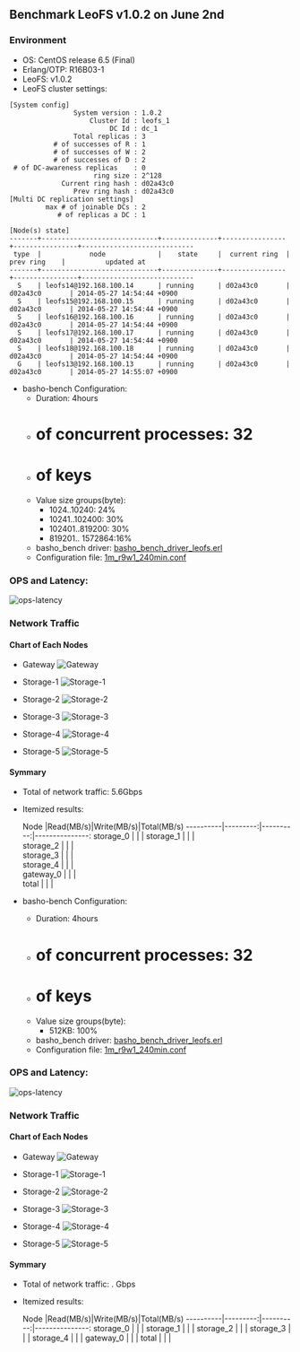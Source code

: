 ## Benchmark LeoFS v1.0.2 on June 2nd

### Environment

* OS: CentOS release 6.5 (Final)
* Erlang/OTP: R16B03-1
* LeoFS: v1.0.2
* LeoFS cluster settings:

```
[System config]
                System version : 1.0.2
                    Cluster Id : leofs_1
                         DC Id : dc_1
                Total replicas : 3
           # of successes of R : 1
           # of successes of W : 2
           # of successes of D : 2
 # of DC-awareness replicas    : 0
                     ring size : 2^128
             Current ring hash : d02a43c0
                Prev ring hash : d02a43c0
[Multi DC replication settings]
         max # of joinable DCs : 2
            # of replicas a DC : 1

[Node(s) state]
-------+-----------------------------+--------------+----------------+----------------+----------------------------
 type  |            node             |    state     |  current ring  |   prev ring    |          updated at
-------+-----------------------------+--------------+----------------+----------------+----------------------------
  S    | leofs14@192.168.100.14      | running      | d02a43c0       | d02a43c0       | 2014-05-27 14:54:44 +0900
  S    | leofs15@192.168.100.15      | running      | d02a43c0       | d02a43c0       | 2014-05-27 14:54:44 +0900
  S    | leofs16@192.168.100.16      | running      | d02a43c0       | d02a43c0       | 2014-05-27 14:54:44 +0900
  S    | leofs17@192.168.100.17      | running      | d02a43c0       | d02a43c0       | 2014-05-27 14:54:44 +0900
  S    | leofs18@192.168.100.18      | running      | d02a43c0       | d02a43c0       | 2014-05-27 14:54:44 +0900
  G    | leofs13@192.168.100.13      | running      | d02a43c0       | d02a43c0       | 2014-05-27 14:55:07 +0900
```

* basho-bench Configuration:
    * Duration: 4hours
    * # of concurrent processes: 32
    * # of keys
    * Value size groups(byte):
        *   1024..10240:   24%
        *  10241..102400:  30%
        * 102401..819200:  30%
        * 819201.. 1572864:16%
    * basho_bench driver: [basho_bench_driver_leofs.erl](https://github.com/leo-project/leofs/blob/develop/test/src/basho_bench_driver_leofs.erl)
    * Configuration file: [1m_r9w1_240min.conf](https://github.com/leo-project/notes/blob/master/leofs/benchmark/leofs/20140602/tests/1m_r9w1_240min_avs4/20140602_100434/1m_r9w1_240min.conf)

### OPS and Latency:

![ops-latency](https://raw.githubusercontent.com/leo-project/notes/master/leofs/benchmark/leofs/20140602/tests/1m_r9w1_240min_avs4/20140602_100434/summary.png)

### Network Traffic
#### Chart of Each Nodes

* Gateway
![Gateway](https://raw.githubusercontent.com/leo-project/notes/master/leofs/benchmark/leofs/20140602/tests/1m_r9w1_240min_avs4/leofs13_20140602_100407/sar_20140602_100407.png_p1p1-if1.png)

* Storage-1
![Storage-1](https://raw.githubusercontent.com/leo-project/notes/master/leofs/benchmark/leofs/20140602/tests/1m_r9w1_240min_avs4/leofs14_20140602_100343/sar_20140602_100343.png_p1p1-if1.png)

* Storage-2
![Storage-2](https://raw.githubusercontent.com/leo-project/notes/master/leofs/benchmark/leofs/20140602/tests/1m_r9w1_240min_avs4/leofs15_20140602_100342/sar_20140602_100342.png_p1p1-if1.png)

* Storage-3
![Storage-3](https://raw.githubusercontent.com/leo-project/notes/master/leofs/benchmark/leofs/20140602/tests/1m_r9w1_240min_avs4/leofs16_20140602_100339/sar_20140602_100339.png_p1p1-if1.png)

* Storage-4
![Storage-4](https://raw.githubusercontent.com/leo-project/notes/master/leofs/benchmark/leofs/20140602/tests/1m_r9w1_240min_avs4/leofs17_20140602_100343/sar_20140602_100343.png_p1p1-if1.png)

* Storage-5
![Storage-5](https://raw.githubusercontent.com/leo-project/notes/master/leofs/benchmark/leofs/20140602/tests/1m_r9w1_240min_avs4/leofs18_20140602_100338/sar_20140602_100338.png_p1p1-if1.png)


#### Symmary

* Total of network traffic: 5.6Gbps
* Itemized results:

   Node   |Read(MB/s)|Write(MB/s)|Total(MB/s)
----------|---------:|----------:|---------------:
storage_0 |          |           | 
storage_1 |          |           |  
storage_2 |          |           |  
storage_3 |          |           |  
storage_4 |          |           |  
gateway_0 |          |           |  
total     |          |           | 

* basho-bench Configuration:
    * Duration: 4hours
    * # of concurrent processes: 32
    * # of keys
    * Value size groups(byte):
        *   512KB:   100%
    * basho_bench driver: [basho_bench_driver_leofs.erl](https://github.com/leo-project/leofs/blob/develop/test/src/basho_bench_driver_leofs.erl)
    * Configuration file: [1m_r9w1_240min.conf](tests/512k_r9w1_240min/20140602_160310/512k_r9w1_240min.conf)

### OPS and Latency:

![ops-latency](tests/512k_r9w1_240min/20140602_160310/summary.png)

### Network Traffic
#### Chart of Each Nodes

* Gateway
![Gateway](tests/512k_r9w1_240min/leofs13_20140602_160303/sar_20140602_160303.png_p1p1-if1.png)

* Storage-1
![Storage-1](tests/512k_r9w1_240min/leofs14_20140602_160238/sar_20140602_160238.png_p1p1-if1.png)

* Storage-2
![Storage-2](tests/512k_r9w1_240min/leofs15_20140602_160237/sar_20140602_160237.png_p1p1-if1.png)

* Storage-3
![Storage-3](tests/512k_r9w1_240min/leofs16_20140602_160233/sar_20140602_160233.png_p1p1-if1.png)

* Storage-4
![Storage-4](tests/512k_r9w1_240min/leofs17_20140602_160237/sar_20140602_160237.png_p1p1-if1.png)

* Storage-5
![Storage-5](tests/512k_r9w1_240min/leofs18_20140602_160232/sar_20140602_160232.png_p1p1-if1.png)


#### Symmary

* Total of network traffic:  . Gbps
* Itemized results:

   Node   |Read(MB/s)|Write(MB/s)|Total(MB/s)
----------|---------:|----------:|---------------:
storage_0 |          |           |
storage_1 |          |           |
storage_2 |          |           |
storage_3 |          |           |
storage_4 |          |           |
gateway_0 |          |           |
total     |          |           |
